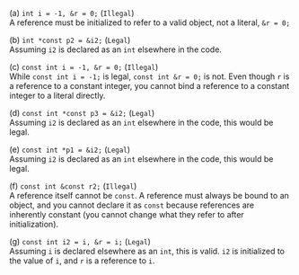 (a) `int i = -1, &r = 0;` (`Illegal`)     
A reference must be initialized to refer to a valid object, not a literal, `&r = 0;`

(b) `int *const p2 = &i2;` (`Legal`)     
Assuming `i2` is declared as an `int` elsewhere in the code.     

(c) `const int i = -1, &r = 0;` (`Illegal`)     
While `const int i = -1;` is legal, `const int &r = 0;` is not. Even though `r` is a reference to a constant integer, you cannot bind a reference to a constant integer to a literal directly.    
     
(d) `const int *const p3 = &i2;` (`Legal`)    
Assuming `i2` is declared as an `int` elsewhere in the code, this would be legal.
      
(e) `const int *p1 = &i2;` (`Legal`)      
Assuming `i2` is declared as an `int` elsewhere in the code, this would be legal.     
     
(f) `const int &const r2;` (`Illegal`)      
A reference itself cannot be `const`. A reference must always be bound to an object, and you cannot declare it as `const` because references are inherently constant (you cannot change what they refer to after initialization).       
      
(g) `const int i2 = i, &r = i;` (`Legal`)     
Assuming `i` is declared elsewhere as an `int`, this is valid. `i2` is initialized to the value of `i`, and `r` is a reference to `i`.       